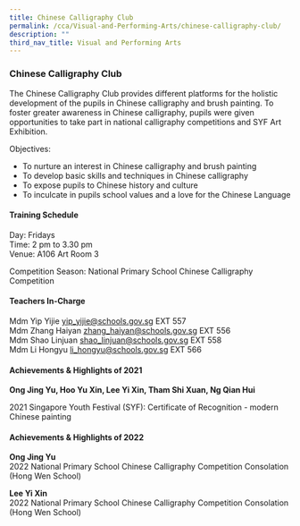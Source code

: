 ```yaml
---
title: Chinese Calligraphy Club
permalink: /cca/Visual-and-Performing-Arts/chinese-calligraphy-club/
description: ""
third_nav_title: Visual and Performing Arts
---
```

### Chinese Calligraphy Club

The Chinese Calligraphy Club provides different platforms for the holistic development of the pupils in Chinese calligraphy and brush painting. To foster greater awareness in Chinese calligraphy, pupils were given opportunities to take part in national calligraphy competitions and SYF Art Exhibition.

  

Objectives:

*   To nurture an interest in Chinese calligraphy and brush painting
*   To develop basic skills and techniques in Chinese calligraphy
*   To expose pupils to Chinese history and culture
*   To inculcate in pupils school values and a love for the Chinese Language

#### Training Schedule

Day: Fridays<br>
Time: 2 pm to 3.30 pm<br>
Venue: A106 Art Room 3

Competition Season: National Primary School Chinese Calligraphy Competition

#### Teachers In-Charge

Mdm Yip Yijie [yip\_yijie@schools.gov.sg](mailto:yip_yijie@schools.gov.sg) EXT 557<br>
Mdm Zhang Haiyan [zhang\_haiyan@schools.gov.sg](mailto:zhang_haiyan@schools.gov.sg) EXT 556  <br>
Mdm Shao Linjuan [shao\_linjuan@schools.gov.sg](mailto:shao_linjuan@schools.gov.sg) EXT 558  <br>
Mdm Li Hongyu [li\_hongyu@schools.gov.sg](mailto:li_hongyu@schools.gov.sg) EXT 566

#### Achievements & Highlights of 2021

**Ong Jing Yu, Hoo Yu Xin, Lee Yi Xin, Tham Shi Xuan, Ng Qian Hui**

2021 Singapore Youth Festival (SYF): Certificate of Recognition - modern Chinese painting

#### Achievements & Highlights of 2022

**Ong Jing Yu**<br>
2022 National Primary School Chinese Calligraphy Competition Consolation (Hong Wen School)

  

**Lee Yi Xin**<br>
2022 National Primary School Chinese Calligraphy Competition Consolation (Hong Wen School)